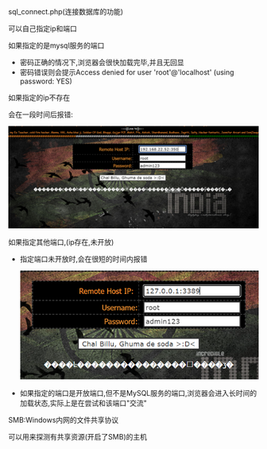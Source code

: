 sql_connect.php(连接数据库的功能)



可以自己指定ip和端口



如果指定的是mysql服务的端口

- 密码正确的情况下,浏览器会很快加载完毕,并且无回显
- 密码错误则会提示Access denied for user 'root'@'localhost' (using password: YES)



如果指定的ip不存在

会在一段时间后报错:

![image-20220928142401975](SSRF%20Vulnerable%20Lab%E9%97%AF%E5%85%B3%E7%AC%94%E8%AE%B0.assets/image-20220928142401975.png)





如果指定其他端口,(ip存在,未开放)

- 指定端口未开放时,会在很短的时间内报错

  ![image-20220928141502242](SSRF%20Vulnerable%20Lab%E9%97%AF%E5%85%B3%E7%AC%94%E8%AE%B0.assets/image-20220928141502242.png)

- 如果指定的端口是开放端口,但不是MySQL服务的端口,浏览器会进入长时间的加载状态,实际上是在尝试和该端口"交流"





SMB:Windows内网的文件共享协议

可以用来探测有共享资源(开启了SMB)的主机